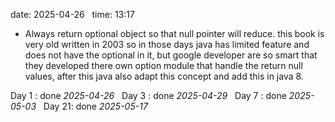 date: 2025-04-26  
time: 13:17  

- Always return optional object so that null pointer will reduce. this book is very old written in 2003 so in those days java has limited feature and does not have the optional in it, but google developer are so smart that they developed there own option module that handle the return null values, after this java also adapt this concept and add this in java 8.
  

Day 1 : done *2025-04-26*  
Day 3 : done *2025-04-29*  
Day 7 : done *2025-05-03*  
Day 21: done *2025-05-17*